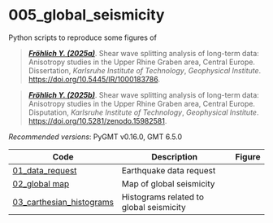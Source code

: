 # 005_global_seismicity

Python scripts to reproduce some figures of 

> [**_Fröhlich Y. (2025a)_**](https://doi.org/10.5445/IR/1000183786).
> Shear wave splitting analysis of long-term data: Anisotropy studies in the Upper Rhine Graben area, Central Europe.
> Dissertation, *Karlsruhe Institute of Technology*, *Geophysical Institute*.
> https://doi.org/10.5445/IR/1000183786.

> [**_Fröhlich Y. (2025b)_**](https://doi.org/10.5281/zenodo.15982581).
> Shear wave splitting analysis of long-term data: Anisotropy studies in the Upper Rhine Graben area, Central Europe.
> Disputation, *Karlsruhe Institute of Technology*, *Geophysical Institute*.
> https://doi.org/10.5281/zenodo.15982581.

_Recommended versions_: PyGMT v0.16.0, GMT 6.5.0

| Code | Description | Figure |
| --- | --- | --- |
| [01_data_request](https://github.com/yvonnefroehlich/GMT_PyGMT_plotting/tree/main/005_global_seismicity/seismicity_01_data_request.py)                   | Earthquake data request                 |  |
| [02_global map](https://github.com/yvonnefroehlich/GMT_PyGMT_plotting/tree/main/005_global_seismicity/seismicity_02_global_map.py)                       | Map of global seismicity                |  |
| [03_carthesian_histograms](https://github.com/yvonnefroehlich/GMT_PyGMT_plotting/tree/main/005_global_seismicity/seismicity_03_carthesian_histograms.py) | Histograms related to global seismicity |  |
